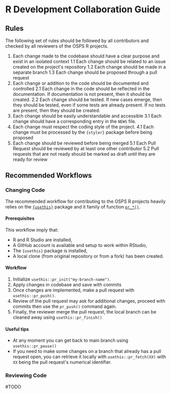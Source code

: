# R Development Collaboration Guide

## Rules

The following set of rules should be followed by all contributors and checked by
all reviewers of the OSPS R projects.

1. Each change made to the codebase should have a clear purpose and exist in an
isolated context
  1.1 Each change should be related to an issue created on the project's repository
  1.2 Each change should be made in a separate branch
  1.3 Each change should be proposed through a pull request
2. Each change or addition to the code should be documented and controlled
  2.1 Each change in the code should be reflected in the documentation. If 
  documentation is not present, then it should be created.
  2.2 Each change should be tested. If new cases emerge, then they should be 
  tested, even if some tests are already present. If no tests are present, then
  they should be created.
3. Each change should be easily understandable and accessible
  3.1 Each change should have a corresponding entry in the `NEWS` file.
4. Each change must respect the coding style of the project.
  4.1 Each change must be processed by the `{styler}` package before being proposed
5. Each change should be reviewed before being merged
  5.1 Each Pull Request should be reviewed by at least one other contributor
  5.2 Pull requests that are not ready should be marked as draft until they are ready for review


## Recommended Workflows

### Changing Code

The recommended workflow for contributing to the OSPS R projects heavily relies on the [`{usethis}`](https://usethis.r-lib.org) package and it family of function [`pr_*()`](https://usethis.r-lib.org/articles/pr-functions.html).

#### Prerequisites

This workflow imply that:

-   R and R Studio are installed,
-   A GitHub account is available and setup to work within RStudio,
-   The `{usethis}` package is installed,
-   A local clone (from original repository or from a fork) has been created.

#### Workflow

1.  Initialize `usethis::pr_init("my-branch-name")`.
2.  Apply changes in codebase and save with commits
3.  Once changes are implemented, make a pull request with `usethis::pr_push()`.
4.  Review of the pull request may ask for additional changes, proceed with commits then use the `pr_push()` command again.
5.  Finally, the reviewer merge the pull request, the local branch can be cleaned away using `usethis::pr_finish()`

#### Useful tips

-   At any moment you can get back to main branch using `usethis::pr_pause()`
-   If you need to make some changes on a branch that already has a pull request open, you can retrieve it locally with `usethis::pr_fetch(XX)` with `XX` being the pull request's numerical identifier.

### Reviewing Code

#TODO
